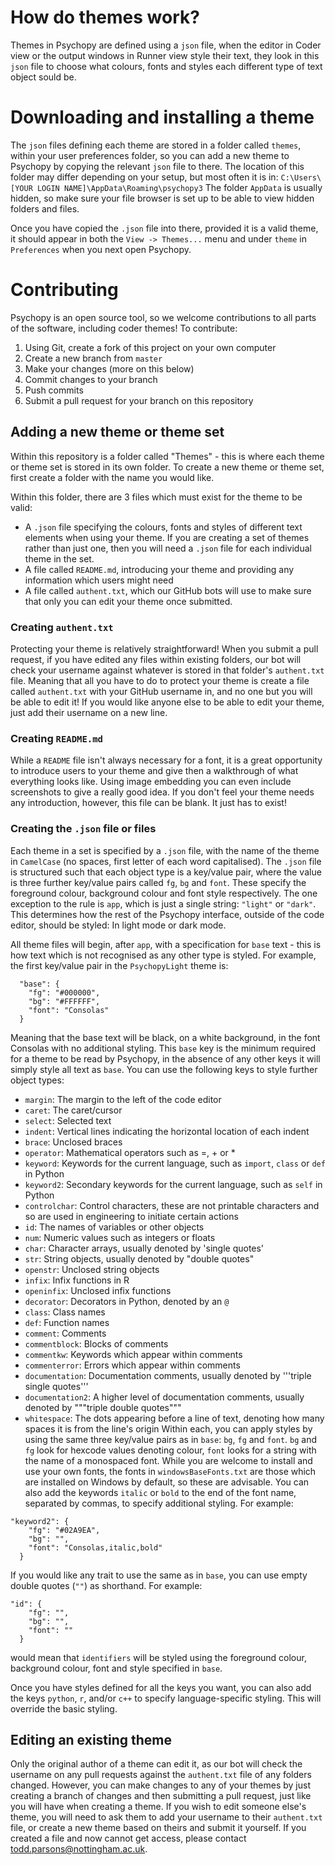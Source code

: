 
# How do themes work?
Themes in Psychopy are defined using a `json` file, when the editor in Coder view or the output windows in Runner view style their text, they look in this `json` file to choose what colours, fonts and styles each different type of text object sould be.

# Downloading and installing a theme
The `json` files defining each theme are stored in a folder called `themes`, within your user preferences folder, so you can add a new theme to Psychopy by copying the relevant `json` file to there. The location of this folder may differ depending on your setup, but most often it is in:
`C:\Users\[YOUR LOGIN NAME]\AppData\Roaming\psychopy3`
The folder `AppData` is usually hidden, so make sure your file browser is set up to be able to view hidden folders and files.

Once you have copied the `.json` file into there, provided it is a valid theme, it should appear in both the `View -> Themes...` menu and under `theme` in `Preferences` when you next open Psychopy.

# Contributing
Psychopy is an open source tool, so we welcome contributions to all parts of the software, including coder themes! To contribute:

1. Using Git, create a fork of this project on your own computer
2. Create a new branch from `master`
3. Make your changes (more on this below)
4. Commit changes to your branch
5. Push commits
6. Submit a pull request for your branch on this repository

## Adding a new theme or theme set
Within this repository is a folder called "Themes" - this is where each theme or theme set is stored in its own folder. To create a new theme or theme set, first create a folder with the name you would like.

Within this folder, there are 3 files which must exist for the theme to be valid:
- A `.json` file specifying the colours, fonts and styles of different text elements when using your theme. If you are creating a set of themes rather than just one, then you will need a `.json` file for each individual theme in the set.
- A file called `README.md`, introducing your theme and providing any information which users might need
- A file called `authent.txt`, which our GitHub bots will use to make sure that only you can edit your theme once submitted.

### Creating `authent.txt`
Protecting your theme is relatively straightforward! When you submit a pull request, if you have edited any files within existing folders, our bot will check your username against whatever is stored in that folder's `authent.txt` file. Meaning that all you have to do to protect your theme is create a file called `authent.txt` with your GitHub username in, and no one but you will be able to edit it! If you would like anyone else to be able to edit your theme, just add their username on a new line.

### Creating `README.md`
While a `README` file isn't always necessary for a font, it is a great opportunity to introduce users to your theme and give then a walkthrough of what everything looks like. Using image embedding you can even include screenshots to give a really good idea. If you don't feel your theme needs any introduction, however, this file can be blank. It just has to exist!

### Creating the `.json` file or files
Each theme in a set is specified by a `.json` file, with the name of the theme in `CamelCase` (no spaces, first letter of each word capitalised). The `.json` file is structured such that each object type is a key/value pair, where the value is three further key/value pairs called `fg`, `bg` and `font`. These specify the foreground colour, background colour and font style respectively. The one exception to the rule is `app`, which is just a single string: `"light"` or `"dark"`. This determines how the rest of the Psychopy interface, outside of the code editor, should be styled: In light mode or dark mode.

All theme files will begin, after `app`, with a specification for `base` text - this is how text which is not recognised as any other type is styled. For example, the first key/value pair in the `PsychopyLight` theme is:
```
  "base": {
    "fg": "#000000",
    "bg": "#FFFFFF",
    "font": "Consolas"
  }
```
Meaning that the base text will be black, on a white background, in the font Consolas with no additional styling. This `base` key is the minimum required for a theme to be read by Psychopy, in the absence of any other keys it will simply style all text as `base`. You can use the following keys to style further object types:
- `margin`: The margin to the left of the code editor
- `caret`: The caret/cursor
- `select`: Selected text
- `indent`: Vertical lines indicating the horizontal location of each indent
- `brace`: Unclosed braces
- `operator`: Mathematical operators such as =, + or *
- `keyword`: Keywords for the current language, such as `import`, `class` or `def` in Python
- `keyword2`: Secondary keywords for the current language, such as `self` in Python
- `controlchar`: Control characters, these are not printable characters and so are used in engineering to initiate certain actions
- `id`: The names of variables or other objects
- `num`: Numeric values such as integers or floats
- `char`: Character arrays, usually denoted by 'single quotes'
- `str`: String objects, usually denoted by "double quotes"
- `openstr`: Unclosed string objects
- `infix`: Infix functions in R
- `openinfix`: Unclosed infix functions
- `decorator`: Decorators in Python, denoted by an `@`
- `class`: Class names
- `def`: Function names
- `comment`: Comments
- `commentblock`: Blocks of comments
- `commentkw`: Keywords which appear within comments
- `commenterror`: Errors which appear within comments
- `documentation`: Documentation comments, usually denoted by '''triple single quotes'''
- `documentation2`: A higher level of documentation comments, usually denoted by """triple double quotes"""
- `whitespace`: The dots appearing before a line of text, denoting how many spaces it is from the line's origin
Within each, you can apply styles by using the same three key/value pairs as in `base`: `bg`, `fg` and `font`. `bg` and `fg` look for hexcode values denoting colour, `font` looks for a string with the name of a monospaced font. While you are welcome to install and use your own fonts, the fonts in `windowsBaseFonts.txt` are those which are installed on Windows by default, so these are advisable. You can also add the keywords `italic` or `bold` to the end of the font name, separated by commas, to specify additional styling. For example:
```
"keyword2": {
    "fg": "#02A9EA",
    "bg": "",
    "font": "Consolas,italic,bold"
  }
```
If you would like any trait to use the same as in `base`, you can use empty double quotes (`""`) as shorthand. For example:
```
"id": {
    "fg": "",
    "bg": "",
    "font": ""
  }
```
would mean that `identifiers` will be styled using the foreground colour, background colour, font and style specified in `base`.

Once you have styles defined for all the keys you want, you can also add the keys `python`, `r`, and/or `c++` to specify language-specific styling. This will override the basic styling.

## Editing an existing theme
Only the original author of a theme can edit it, as our bot will check the username on any pull requests against the `authent.txt` file of any folders changed. However, you can make changes to any of your themes by just creating a branch of changes and then submitting a pull request, just like you will have when creating a theme. If you wish to edit someone else's theme, you will need to ask them to add your username to their `authent.txt` file, or create a new theme based on theirs and submit it yourself. If you created a file and now cannot get access, please contact todd.parsons@nottingham.ac.uk.